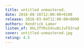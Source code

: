 ```yaml
---
title: untitled unmastered.
date: 2018-08-16T12:00:00+0100
release: 2016-03-04T12:00:00+0000
authors: Kendrick Lamar
listen_of: 0kL3TYRsSXnu0iJvFO3rud
cover: untitled-unmastered.jpg
rating: 4.5
---
```

